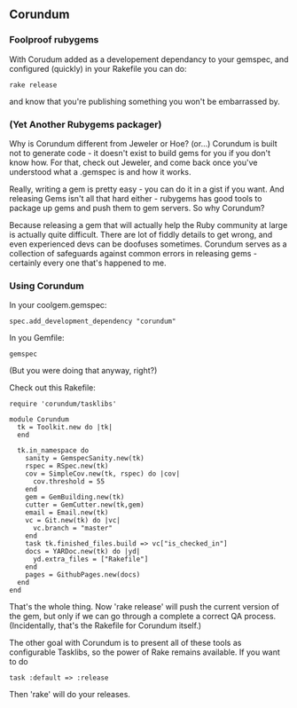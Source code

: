 ## Corundum
### Foolproof rubygems

With Corudum added as a developement dependancy to your gemspec, and configured
(quickly) in your Rakefile you can do:

    rake release

and know that you're publishing something you won't be embarrassed by.

### (Yet Another Rubygems packager)

Why is Corundum different from Jeweler or Hoe?  (or...) Corundum is built not
to generate code - it doesn't exist to build gems for you if you don't know
how.  For that, check out Jeweler, and come back once you've understood what a
.gemspec is and how it works.

Really, writing a gem is pretty easy - you can do it in a gist if you want.  And releasing Gems isn't all that hard either - rubygems has good tools to package up gems and push them to gem servers.  So why Corundum?

Because releasing a gem that will actually help the Ruby community at large is
actually quite difficult.  There are lot of fiddly details to get wrong, and
even experienced devs can be doofuses sometimes.  Corundum serves as a
collection of safeguards against common errors in releasing gems - certainly
every one that's happened to me.

### Using Corundum

In your coolgem.gemspec:

    spec.add_development_dependency "corundum"

In you Gemfile:

    gemspec

(But you were doing that anyway, right?)

Check out this Rakefile:

    require 'corundum/tasklibs'

    module Corundum
      tk = Toolkit.new do |tk|
      end

      tk.in_namespace do
        sanity = GemspecSanity.new(tk)
        rspec = RSpec.new(tk)
        cov = SimpleCov.new(tk, rspec) do |cov|
          cov.threshold = 55
        end
        gem = GemBuilding.new(tk)
        cutter = GemCutter.new(tk,gem)
        email = Email.new(tk)
        vc = Git.new(tk) do |vc|
          vc.branch = "master"
        end
        task tk.finished_files.build => vc["is_checked_in"]
        docs = YARDoc.new(tk) do |yd|
          yd.extra_files = ["Rakefile"]
        end
        pages = GithubPages.new(docs)
      end
    end

That's the whole thing.  Now 'rake release' will push the current version of
the gem, but only if we can go through a complete a correct QA process.
(Incidentally, that's the Rakefile for Corundum itself.)

The other goal with Corundum is to present all of these tools as
configurable Tasklibs, so the power of Rake remains available.  If you want
to do

    task :default => :release

Then 'rake' will do your releases.
